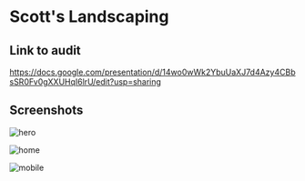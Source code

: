 # Scott's Landscaping

## Link to audit
https://docs.google.com/presentation/d/14wo0wWk2YbuUaXJ7d4Azy4CBbsSR0Fv0gXXUHqI6lrU/edit?usp=sharing

## Screenshots

![hero](https://imgur.com/CW7oxI5.jpg)

![home](https://imgur.com/6meBhDo.jpg)

![mobile](https://imgur.com/oFEqvTQ.jpg)
